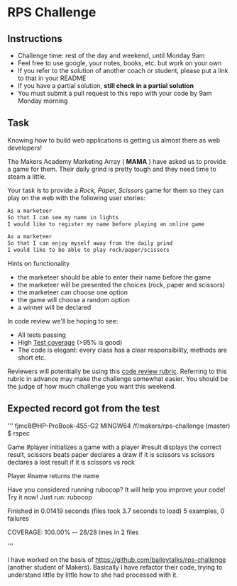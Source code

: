 # RPS Challenge

Instructions
-------

* Challenge time: rest of the day and weekend, until Monday 9am
* Feel free to use google, your notes, books, etc. but work on your own
* If you refer to the solution of another coach or student, please put a link to that in your README
* If you have a partial solution, **still check in a partial solution**
* You must submit a pull request to this repo with your code by 9am Monday morning

Task
----

Knowing how to build web applications is getting us almost there as web developers!

The Makers Academy Marketing Array ( **MAMA** ) have asked us to provide a game for them. Their daily grind is pretty tough and they need time to steam a little.

Your task is to provide a _Rock, Paper, Scissors_ game for them so they can play on the web with the following user stories:

```sh
As a marketeer
So that I can see my name in lights
I would like to register my name before playing an online game

As a marketeer
So that I can enjoy myself away from the daily grind
I would like to be able to play rock/paper/scissors
```

Hints on functionality

- the marketeer should be able to enter their name before the game
- the marketeer will be presented the choices (rock, paper and scissors)
- the marketeer can choose one option
- the game will choose a random option
- a winner will be declared

In code review we'll be hoping to see:

* All tests passing
* High [Test coverage](https://github.com/makersacademy/course/blob/master/pills/test_coverage.md) (>95% is good)
* The code is elegant: every class has a clear responsibility, methods are short etc.

Reviewers will potentially be using this [code review rubric](docs/review.md).  Referring to this rubric in advance may make the challenge somewhat easier.  You should be the judge of how much challenge you want this weekend.


## Expected record got from the test

'''
fjmc8@HP-ProBook-455-G2 MINGW64 /f/makers/rps-challenge (master)
$ rspec

Game
  #player
    initializes a game with a player
  #result
    displays the correct result, scissors beats paper
    declares a draw if it is scissors vs scissors
    declares a lost result if it is scissors vs rock

Player
  #name
    returns the name

Have you considered running rubocop? It will help you improve your code!
Try it now! Just run: rubocop

Finished in 0.01419 seconds (files took 3.7 seconds to load)
5 examples, 0 failures


COVERAGE: 100.00% -- 28/28 lines in 2 files


'''

I have worked on the basis of https://github.com/baileytalks/rps-challenge (another student of Makers).
Basically I have refactor their code, trying to understand little by little how to she had processed with it.

